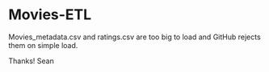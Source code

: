 # Movies-ETL
Movies_metadata.csv and ratings.csv are too big to load and GitHub rejects them on simple load. 

Thanks!
Sean
